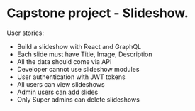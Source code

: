 # Capstone project - Slideshow.

User stories: 
- Build a slideshow with React and GraphQL 
- Each slide must have Title, Image, Description
- All the data should come via API
- Developer cannot use slideshow modules
- User authentication with JWT tokens
- All users can view slideshows
- Admin users can add slides
- Only Super admins can delete slideshows